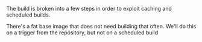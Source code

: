The build is broken into a few steps in order to exploit caching and scheduled builds.

There's a fat base image that does not need building that often.  We'll do this on a trigger from the repository, but not on a scheduled build
